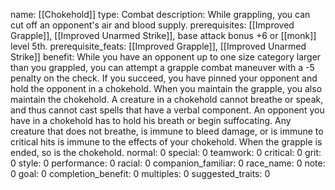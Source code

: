 name: [[Chokehold]]
type: Combat
description: While grappling, you can cut off an opponent's air and blood supply.
prerequisites: [[Improved Grapple]], [[Improved Unarmed Strike]], base attack bonus +6 or [[monk]] level 5th.
prerequisite_feats: [[Improved Grapple]], [[Improved Unarmed Strike]]
benefit: While you have an opponent up to one size category larger than you grappled, you can attempt a grapple combat maneuver with a -5 penalty on the check. If you succeed, you have pinned your opponent and hold the opponent in a chokehold. When you maintain the grapple, you also maintain the chokehold. A creature in a chokehold cannot breathe or speak, and thus cannot cast spells that have a verbal component. An opponent you have in a chokehold has to hold his breath or begin suffocating. Any creature that does not breathe, is immune to bleed damage, or is immune to critical hits is immune to the effects of your chokehold. When the grapple is ended, so is the chokehold.
normal: 0
special: 0
teamwork: 0
critical: 0
grit: 0
style: 0
performance: 0
racial: 0
companion_familiar: 0
race_name: 0
note: 0
goal: 0
completion_benefit: 0
multiples: 0
suggested_traits: 0

